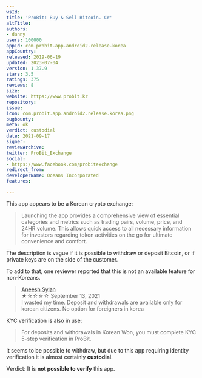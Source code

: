 ```yaml
---
wsId: 
title: 'ProBit: Buy & Sell Bitcoin. Cr'
altTitle: 
authors:
- danny
users: 100000
appId: com.probit.app.android2.release.korea
appCountry: 
released: 2019-06-19
updated: 2023-07-04
version: 1.37.9
stars: 3.5
ratings: 375
reviews: 8
size: 
website: https://www.probit.kr
repository: 
issue: 
icon: com.probit.app.android2.release.korea.png
bugbounty: 
meta: ok
verdict: custodial
date: 2021-09-17
signer: 
reviewArchive: 
twitter: ProBit_Exchange
social:
- https://www.facebook.com/probitexchange
redirect_from: 
developerName: Oceans Incorporated
features: 

---
```


This app appears to be a Korean crypto exchange:

> Launching the app provides a comprehensive view of essential categories and metrics such as trading pairs, volume, price, and 24HR volume. This allows quick access to all necessary information for investors regarding token activities on the go for ultimate convenience and comfort.

The description is vague if it is possible to withdraw or deposit Bitcoin, or if private keys are on the side of the customer.

To add to that, one reviewer reported that this is not an available feature for non-Koreans.

> [Aneesh Sylan](https://play.google.com/store/apps/details?id=com.probit.app.android2.release.korea&hl=en&gl=US&reviewId=gp%3AAOqpTOH9eg831rvP2tI4hNj8EeJJAVW2ma-z8Tf25TJn4GK2K2CaTzzTSExNnzEFgTaSVqlMQQp3cS9SwyGNcvE)<br>
  ★☆☆☆☆ September 13, 2021 <br>
  I wasted my time. Deposit and withdrawals are available only for korean citizens. No option for foreigners in korea

KYC verification is also in use:

> For deposits and withdrawals in Korean Won, you must complete KYC 5-step verification in ProBit. 

It seems to be possible to withdraw, but due to this app requiring identity verification it is almost certainly **custodial**.

Verdict: It is **not possible to verify** this app.